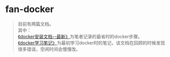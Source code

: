 # fan-docker
> 目前有两篇文档。  
> 其中：  
> [《docker安装文档--最新》]()为笔者记录的最省时的docker步骤。  
> [《docker学习笔记》]()为最初学习docker时的笔记，该文档在回顾的时候发现很多错误，空闲时间会慢慢改。